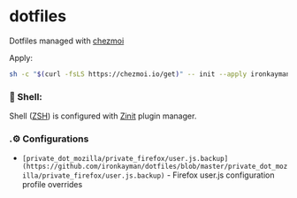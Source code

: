 # dotfiles

Dotfiles managed with [chezmoi](https://github.com/twpayne/chezmoi)

Apply:
```sh
sh -c "$(curl -fsLS https://chezmoi.io/get)" -- init --apply ironkayman
```

### 🌻 Shell:
Shell ([ZSH](https://wiki.archlinux.org/title/Zsh)) is configured with [Zinit](https://github.com/zdharma-continuum/zinit) plugin manager.

### .⚙️ Configurations

- `[private_dot_mozilla/private_firefox/user.js.backup](https://github.com/ironkayman/dotfiles/blob/master/private_dot_mozilla/private_firefox/user.js.backup)` - Firefox user.js configuration profile overrides
